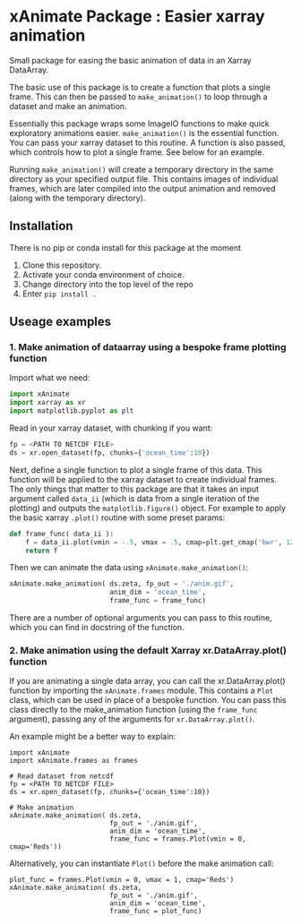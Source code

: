 # xAnimate Package : Easier xarray animation
Small package for easing the basic animation of data in an Xarray DataArray.

The basic use of this package is to create a function that plots a single frame. 
This can then be passed to `make_animation()` to loop through a dataset
and make an animation.

Essentially this package wraps some ImageIO functions to make quick exploratory animations easier.
`make_animation()` is the essential function. You can pass your xarray dataset to this
routine. A function is also passed, which controls how to plot a single frame. See below
for an example.

Running `make_animation()` will create a temporary directory in the same directory as
your specified output file. This contains images of individual frames, which are later compiled
into the output animation and removed (along with the temporary directory).

## Installation
There is no pip or conda install for this package at the moment

1. Clone this repository.
2. Activate your conda environment of choice.
3. Change directory into the top level of the repo
4. Enter `pip install .`

## Useage examples

### 1. Make animation of dataarray using a bespoke frame plotting function

Import what we need:

```python
import xAnimate
import xarray as xr
import matplotlib.pyplot as plt
```

Read in your xarray dataset, with chunking if you want:

```python
fp = <PATH TO NETCDF FILE>
ds = xr.open_dataset(fp, chunks={'ocean_time':10})
```

Next, define a single function to plot a single frame of this data. This function will be
applied to the xarray dataset to create individual frames. The only things that matter
to this package are that it takes an input argument called `data_ii` (which is data from
a single iteration of the plotting) and outputs the `matplotlib.figure()` object. For example
to apply the basic xarray `.plot()` routine with some preset params:

```python
def frame_func( data_ii ):
    f = data_ii.plot(vmin = -.5, vmax = .5, cmap=plt.get_cmap('bwr', 12)).figure
    return f
```

Then we can animate the data using `xAnimate.make_animation()`:

```python
xAnimate.make_animation( ds.zeta, fp_out = './anim.gif',
                         anim_dim = 'ocean_time', 
                         frame_func = frame_func)
```

There are a number of optional arguments you can pass to this routine, which you can find
in docstring of the function.

### 2. Make animation using the default Xarray xr.DataArray.plot() function

If you are animating a single data array, you can call the xr.DataArray.plot() function by importing the
`xAnimate.frames` module. This contains a `Plot` class, which can be used in place of a bespoke function.
You can pass this class directly to the make_animation function (using the `frame_func` argument), passing
any of the arguments for `xr.DataArray.plot()`.

An example might be a better way to explain:

```
import xAnimate
import xAnimate.frames as frames

# Read dataset from netcdf
fp = <PATH TO NETCDF FILE>
ds = xr.open_dataset(fp, chunks={'ocean_time':10})

# Make animation
xAnimate.make_animation( ds.zeta, 
                         fp_out = './anim.gif',
                         anim_dim = 'ocean_time', 
                         frame_func = frames.Plot(vmin = 0, cmap='Reds'))
```

Alternatively, you can instantiate `Plot()` before the make animation call:

```
plot_func = frames.Plot(vmin = 0, vmax = 1, cmap='Reds')
xAnimate.make_animation( ds.zeta, 
                         fp_out = './anim.gif',
                         anim_dim = 'ocean_time', 
                         frame_func = plot_func)
```

